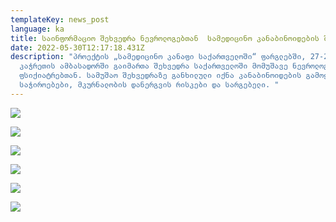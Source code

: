 ```yaml
---
templateKey: news_post
language: ka
title: საინფორმაციო შეხვედრა ნევროლოგებთან  სამედიცინო კანაბინოიდების შესახებ
date: 2022-05-30T12:17:18.431Z
description: "პროექტის „სამედიცინო კანაფი საქართველოში“ ფარგლებში, 27-29 მაისს
  კაჭრეთის ამბასადორში გაიმართა შეხვედრა საქართველოში მომუშავე ნევროლოგებსა და
  ფსიქიატრებთან. სამუშაო შეხვედრაზე განხილული იქნა კანაბინოიდების გამოყენების
  საჭიროებები, მკურნალობის დანერგვის რისკები და სარგებელი. "
---
```

<div class="image-list">

![](/media/uploads/img_8318.jpg)

![](/media/uploads/img_8319.jpg)

![](/media/uploads/img_8320.jpg)

![](/media/uploads/img_8321.jpg)

![](/media/uploads/img_8323.jpg)

![](/media/uploads/img_8324.jpg)

</div>